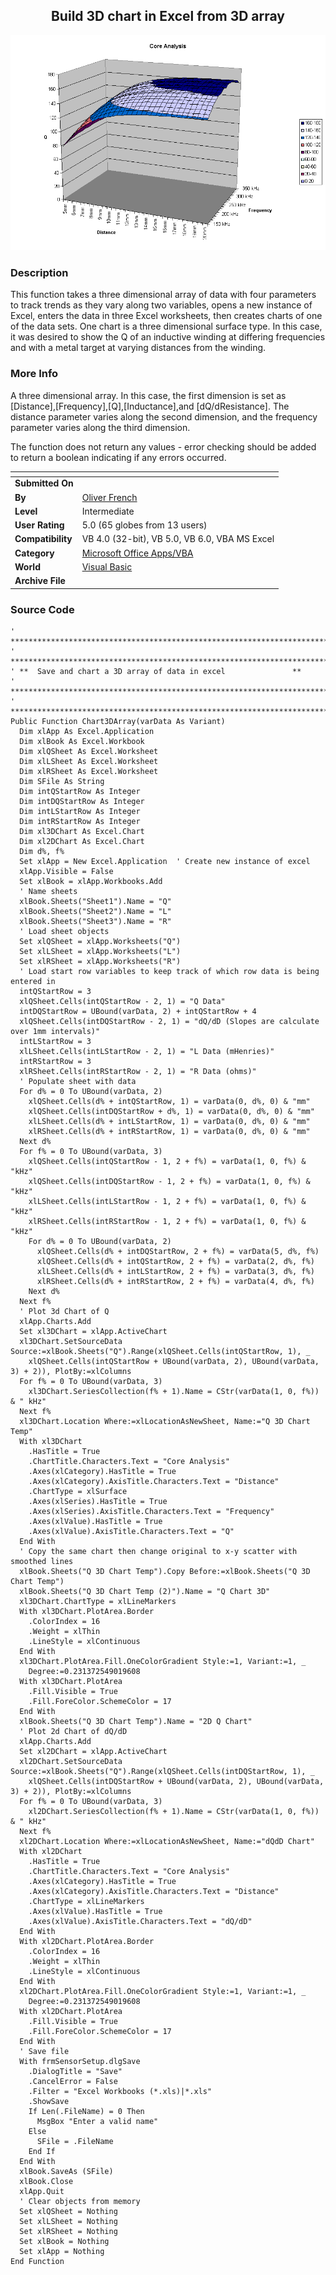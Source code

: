 ﻿<div align="center">

## Build 3D chart in Excel from 3D array

<img src="PIC200273115927760.gif">
</div>

### Description

This function takes a three dimensional array of data with four parameters to track trends as they vary along two variables, opens a new instance of Excel, enters the data in three Excel worksheets, then creates charts of one of the data sets. One chart is a three dimensional surface type. In this case, it was desired to show the Q of an inductive winding at differing frequencies and with a metal target at varying distances from the winding.
 
### More Info
 
A three dimensional array. In this case, the first dimension is set as [Distance],[Frequency],[Q],[Inductance],and [dQ/dResistance]. The distance parameter varies along the second dimension, and the frequency parameter varies along the third dimension.

The function does not return any values - error checking should be added to return a boolean indicating if any errors occurred.


<span>             |<span>
---                |---
**Submitted On**   |
**By**             |[Oliver French](https://github.com/Planet-Source-Code/PSCIndex/blob/master/ByAuthor/oliver-french.md)
**Level**          |Intermediate
**User Rating**    |5.0 (65 globes from 13 users)
**Compatibility**  |VB 4\.0 \(32\-bit\), VB 5\.0, VB 6\.0, VBA MS Excel
**Category**       |[Microsoft Office Apps/VBA](https://github.com/Planet-Source-Code/PSCIndex/blob/master/ByCategory/microsoft-office-apps-vba__1-42.md)
**World**          |[Visual Basic](https://github.com/Planet-Source-Code/PSCIndex/blob/master/ByWorld/visual-basic.md)
**Archive File**   |[](https://github.com/Planet-Source-Code/oliver-french-build-3d-chart-in-excel-from-3d-array__1-36512/archive/master.zip)





### Source Code

```
' ********************************************************************************
' ********************************************************************************
' **  Save and chart a 3D array of data in excel               **
' ********************************************************************************
' ********************************************************************************
Public Function Chart3DArray(varData As Variant)
  Dim xlApp As Excel.Application
  Dim xlBook As Excel.Workbook
  Dim xlQSheet As Excel.Worksheet
  Dim xlLSheet As Excel.Worksheet
  Dim xlRSheet As Excel.Worksheet
  Dim SFile As String
  Dim intQStartRow As Integer
  Dim intDQStartRow As Integer
  Dim intLStartRow As Integer
  Dim intRStartRow As Integer
  Dim xl3DChart As Excel.Chart
  Dim xl2DChart As Excel.Chart
  Dim d%, f%
  Set xlApp = New Excel.Application  ' Create new instance of excel
  xlApp.Visible = False
  Set xlBook = xlApp.Workbooks.Add
  ' Name sheets
  xlBook.Sheets("Sheet1").Name = "Q"
  xlBook.Sheets("Sheet2").Name = "L"
  xlBook.Sheets("Sheet3").Name = "R"
  ' Load sheet objects
  Set xlQSheet = xlApp.Worksheets("Q")
  Set xlLSheet = xlApp.Worksheets("L")
  Set xlRSheet = xlApp.Worksheets("R")
  ' Load start row variables to keep track of which row data is being entered in
  intQStartRow = 3
  xlQSheet.Cells(intQStartRow - 2, 1) = "Q Data"
  intDQStartRow = UBound(varData, 2) + intQStartRow + 4
  xlQSheet.Cells(intDQStartRow - 2, 1) = "dQ/dD (Slopes are calculate over 1mm intervals)"
  intLStartRow = 3
  xlLSheet.Cells(intLStartRow - 2, 1) = "L Data (mHenries)"
  intRStartRow = 3
  xlRSheet.Cells(intRStartRow - 2, 1) = "R Data (ohms)"
  ' Populate sheet with data
  For d% = 0 To UBound(varData, 2)
    xlQSheet.Cells(d% + intQStartRow, 1) = varData(0, d%, 0) & "mm"
    xlQSheet.Cells(intDQStartRow + d%, 1) = varData(0, d%, 0) & "mm"
    xlLSheet.Cells(d% + intLStartRow, 1) = varData(0, d%, 0) & "mm"
    xlRSheet.Cells(d% + intRStartRow, 1) = varData(0, d%, 0) & "mm"
  Next d%
  For f% = 0 To UBound(varData, 3)
    xlQSheet.Cells(intQStartRow - 1, 2 + f%) = varData(1, 0, f%) & "kHz"
    xlQSheet.Cells(intDQStartRow - 1, 2 + f%) = varData(1, 0, f%) & "kHz"
    xlLSheet.Cells(intLStartRow - 1, 2 + f%) = varData(1, 0, f%) & "kHz"
    xlRSheet.Cells(intRStartRow - 1, 2 + f%) = varData(1, 0, f%) & "kHz"
    For d% = 0 To UBound(varData, 2)
      xlQSheet.Cells(d% + intDQStartRow, 2 + f%) = varData(5, d%, f%)
      xlQSheet.Cells(d% + intQStartRow, 2 + f%) = varData(2, d%, f%)
      xlLSheet.Cells(d% + intLStartRow, 2 + f%) = varData(3, d%, f%)
      xlRSheet.Cells(d% + intRStartRow, 2 + f%) = varData(4, d%, f%)
    Next d%
  Next f%
  ' Plot 3d Chart of Q
  xlApp.Charts.Add
  Set xl3DChart = xlApp.ActiveChart
  xl3DChart.SetSourceData Source:=xlBook.Sheets("Q").Range(xlQSheet.Cells(intQStartRow, 1), _
    xlQSheet.Cells(intQStartRow + UBound(varData, 2), UBound(varData, 3) + 2)), PlotBy:=xlColumns
  For f% = 0 To UBound(varData, 3)
    xl3DChart.SeriesCollection(f% + 1).Name = CStr(varData(1, 0, f%)) & " kHz"
  Next f%
  xl3DChart.Location Where:=xlLocationAsNewSheet, Name:="Q 3D Chart Temp"
  With xl3DChart
    .HasTitle = True
    .ChartTitle.Characters.Text = "Core Analysis"
    .Axes(xlCategory).HasTitle = True
    .Axes(xlCategory).AxisTitle.Characters.Text = "Distance"
    .ChartType = xlSurface
    .Axes(xlSeries).HasTitle = True
    .Axes(xlSeries).AxisTitle.Characters.Text = "Frequency"
    .Axes(xlValue).HasTitle = True
    .Axes(xlValue).AxisTitle.Characters.Text = "Q"
  End With
  ' Copy the same chart then change original to x-y scatter with smoothed lines
  xlBook.Sheets("Q 3D Chart Temp").Copy Before:=xlBook.Sheets("Q 3D Chart Temp")
  xlBook.Sheets("Q 3D Chart Temp (2)").Name = "Q Chart 3D"
  xl3DChart.ChartType = xlLineMarkers
  With xl3DChart.PlotArea.Border
    .ColorIndex = 16
    .Weight = xlThin
    .LineStyle = xlContinuous
  End With
  xl3DChart.PlotArea.Fill.OneColorGradient Style:=1, Variant:=1, _
    Degree:=0.231372549019608
  With xl3DChart.PlotArea
    .Fill.Visible = True
    .Fill.ForeColor.SchemeColor = 17
  End With
  xlBook.Sheets("Q 3D Chart Temp").Name = "2D Q Chart"
  ' Plot 2d Chart of dQ/dD
  xlApp.Charts.Add
  Set xl2DChart = xlApp.ActiveChart
  xl2DChart.SetSourceData Source:=xlBook.Sheets("Q").Range(xlQSheet.Cells(intDQStartRow, 1), _
    xlQSheet.Cells(intDQStartRow + UBound(varData, 2), UBound(varData, 3) + 2)), PlotBy:=xlColumns
  For f% = 0 To UBound(varData, 3)
    xl2DChart.SeriesCollection(f% + 1).Name = CStr(varData(1, 0, f%)) & " kHz"
  Next f%
  xl2DChart.Location Where:=xlLocationAsNewSheet, Name:="dQdD Chart"
  With xl2DChart
    .HasTitle = True
    .ChartTitle.Characters.Text = "Core Analysis"
    .Axes(xlCategory).HasTitle = True
    .Axes(xlCategory).AxisTitle.Characters.Text = "Distance"
    .ChartType = xlLineMarkers
    .Axes(xlValue).HasTitle = True
    .Axes(xlValue).AxisTitle.Characters.Text = "dQ/dD"
  End With
  With xl2DChart.PlotArea.Border
    .ColorIndex = 16
    .Weight = xlThin
    .LineStyle = xlContinuous
  End With
  xl2DChart.PlotArea.Fill.OneColorGradient Style:=1, Variant:=1, _
    Degree:=0.231372549019608
  With xl2DChart.PlotArea
    .Fill.Visible = True
    .Fill.ForeColor.SchemeColor = 17
  End With
  ' Save file
  With frmSensorSetup.dlgSave
    .DialogTitle = "Save"
    .CancelError = False
    .Filter = "Excel Workbooks (*.xls)|*.xls"
    .ShowSave
    If Len(.FileName) = 0 Then
      MsgBox "Enter a valid name"
    Else
      SFile = .FileName
    End If
  End With
  xlBook.SaveAs (SFile)
  xlBook.Close
  xlApp.Quit
  ' Clear objects from memory
  Set xlQSheet = Nothing
  Set xlLSheet = Nothing
  Set xlRSheet = Nothing
  Set xlBook = Nothing
  Set xlApp = Nothing
End Function
```

